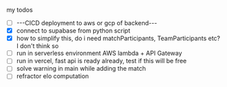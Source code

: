 my todos

- [ ] ---CICD deployment to aws or gcp of backend---
- [x] connect to supabase from python script
- [x] how to simplify this, do i need matchParticipants, TeamParticipants etc? I don't think so
- [ ] run in serverless environment AWS lambda + API Gateway
- [ ] run in vercel, fast api is ready already, test if this will be free
- [ ] solve warning in main while adding the match
- [ ] refractor elo computation
